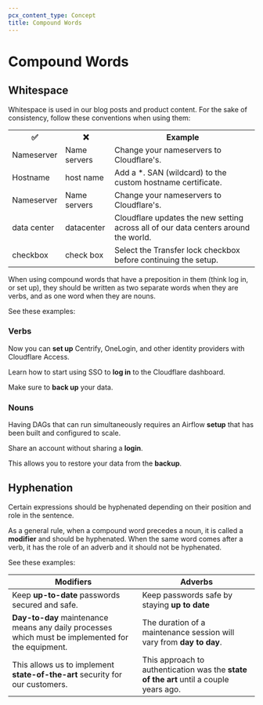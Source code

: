 ```yaml
---
pcx_content_type: Concept
title: Compound Words
---
```


# Compound Words

## Whitespace

Whitespace is used in our blog posts and product content. For the sake of consistency, follow these conventions when using them:

<table>
  <tr>
    <th style="width:20%">✅</th>
    <th style="width:20%">❌</th>
    <th>Example</th>
  </tr>
  <tr>
    <td>Nameserver</td>
    <td>Name servers</td>
    <td>Change your nameservers to Cloudflare's.</td>
  </tr>
  <tr>
    <td>Hostname</td>
    <td>host name</td>
    <td>Add a *. SAN (wildcard) to the custom hostname certificate.</td>
  </tr>
  <tr>
    <td>Nameserver</td>
    <td>Name servers</td>
    <td>Change your nameservers to Cloudflare's.</td>
  </tr>
  <tr>
    <td>data center</td>
    <td>datacenter</td>
    <td>Cloudflare updates the new setting across all of our data centers around the world.</td>
  </tr>
  <tr>
    <td>checkbox</td>
    <td>check box</td>
    <td>Select the Transfer lock checkbox before continuing the setup.</td>
  </tr>
</table>

When using compound words that have a preposition in them (think log in, or set up), they should be written as two separate words when they are verbs, and as one word when they are nouns.

See these examples:

### Verbs

Now you can **set up** Centrify, OneLogin, and other identity providers with Cloudflare Access.

Learn how to start using SSO to **log in** to the Cloudflare dashboard. 

Make sure to **back up** your data.

### Nouns

Having DAGs that can run simultaneously requires an Airflow **setup** that has been built and configured to scale.

Share an account without sharing a **login**.

This allows you to restore your data from the **backup**.

## Hyphenation 

Certain expressions should be hyphenated depending on their position and role in the sentence.

As a general rule, when a compound word precedes a noun, it is called a **modifier** and should be hyphenated.
When the same word comes after a verb, it has the role of an adverb and it should not be hyphenated.

See these examples:

|Modifiers|Adverbs|
|----|-----|
|Keep **up-to-date** passwords secured and safe.|Keep passwords safe by staying **up to date**|
|**Day-to-day** maintenance means any daily processes which must be implemented for the equipment.|The duration of a maintenance session will vary from **day to day**.|
|This allows us to implement **state-of-the-art** security for our customers.|This approach to authentication was the **state of the art** until a couple years ago.|
